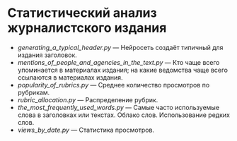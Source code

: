 # Статистический анализ журналистского издания
+ *generating_a_typical_header.py* — Нейросеть создаёт типичный для издания заголовок.
+ *mentions_of_people_and_agencies_in_the_text.py* — Кто чаще всего упоминается в материалах издания; на какие ведомства чаще всего ссылаются в материалах издания.
+ *popularity_of_rubrics.py* — Среднее количество просмотров по рубрикам.
+ *rubric_allocation.py* — Распределение рубрик.
+ *the_most_frequently_used_words.py* — Самые часто используемые слова в заголовках или текстах. Облако слов. Использование редких слов.
+ *views_by_date.py* — Статистика просмотров.
